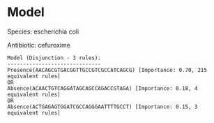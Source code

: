 
# Model

Species: escherichia coli

Antibiotic: cefuroxime

```
Model (Disjunction - 3 rules):
------------------------------
Presence(AACAGCGTGACGGTTGCCGTCGCCATCAGCG) [Importance: 0.70, 215 equivalent rules]
OR
Absence(ACAACTGTCAGGATAGCAGCCAGACCGTAGA) [Importance: 0.18, 4 equivalent rules]
OR
Absence(ACTGAGAGTGGATCGCCAGGGAATTTTGCCT) [Importance: 0.15, 3 equivalent rules]

```

